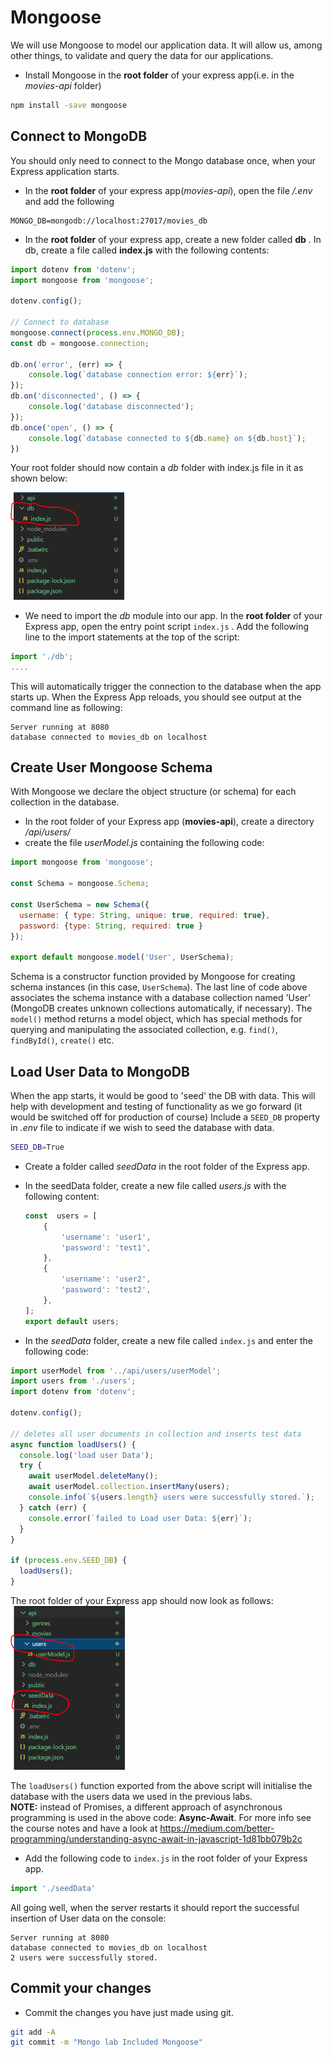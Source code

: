 # Mongoose

We will use Mongoose to model our application data. It will allow us, among other things, to  validate and query the data for our applications.

+ Install Mongoose in the **root folder** of your express app(i.e. in the *movies-api* folder) 

```bash
npm install -save mongoose
```

## Connect to MongoDB

You should only need to connect to the Mongo database once, when your Express application starts.

- In the **root folder** of your express app(*movies-api*), open the file */.env* and add the following

```
MONGO_DB=mongodb://localhost:27017/movies_db
```


+ In the **root folder** of your express app, create a new folder called **db** . In db, create a file called **index.js** with the following contents:

```javascript
import dotenv from 'dotenv';
import mongoose from 'mongoose';

dotenv.config();

// Connect to database
mongoose.connect(process.env.MONGO_DB);
const db = mongoose.connection;

db.on('error', (err) => {
    console.log(`database connection error: ${err}`);
});
db.on('disconnected', () => {
    console.log('database disconnected');
});
db.once('open', () => {
    console.log(`database connected to ${db.name} on ${db.host}`);
})
```

Your root folder should now contain a *db* folder with index.js file in it as shown below:

<img src="./img/image-20211112135225016.png" alt="image-20211112135225016" style="zoom:50%;" />

+ We need to import the *db* module into our app. In the **root folder** of your Express app, open the entry point script ``index.js`` . Add the following line to the import statements at the top of the script:

~~~javascript
import './db';
....
~~~

This will automatically trigger the connection to the database when the app starts up. 
When the Express App reloads, you should see output at the command line as following:

```text
Server running at 8080
database connected to movies_db on localhost

```



## Create User Mongoose Schema

With Mongoose we declare the object structure (or schema) for each collection in the database. 

+ In the root folder of your Express app (**movies-api**), create a directory */api/users/* 
+ create the file *userModel.js* containing the following code:

```javascript
import mongoose from 'mongoose';

const Schema = mongoose.Schema;

const UserSchema = new Schema({
  username: { type: String, unique: true, required: true},
  password: {type: String, required: true }
});

export default mongoose.model('User', UserSchema);
```

Schema is a constructor function provided by Mongoose for creating schema instances (in this case, ``UserSchema``). The last line of code above associates the schema instance with a database collection named 'User' (MongoDB creates unknown collections automatically, if necessary). The ``model()`` method returns a model object, which has special methods for querying and manipulating the associated collection, e.g. ``find()``, ``findById()``, ``create()`` etc.

## Load User Data to MongoDB

When the app starts, it would be good to 'seed' the DB with data. This will help with development and testing of functionality as we go forward (it would be switched off for production of course) 
Include a ``SEED_DB`` property in *.env* file to indicate if we wish to seed the database with data. 

```bash
SEED_DB=True
```

+ Create a folder called *seedData* in the root folder of the Express app.

+ In the seedData folder, create a new file called *users.js* with the following content:

  ~~~javascript
  const  users = [
      {
          'username': 'user1',
          'password': 'test1',
      },
      {
          'username': 'user2',
          'password': 'test2',
      },
  ];
  export default users;
  ~~~

  

+ In the *seedData* folder, create a new file called ``index.js``  and enter the following code:

```javascript
import userModel from '../api/users/userModel';
import users from './users';
import dotenv from 'dotenv';

dotenv.config();

// deletes all user documents in collection and inserts test data
async function loadUsers() {
  console.log('load user Data');
  try {
    await userModel.deleteMany();
    await userModel.collection.insertMany(users);
    console.info(`${users.length} users were successfully stored.`);
  } catch (err) {
    console.error(`failed to Load user Data: ${err}`);
  }
}

if (process.env.SEED_DB) {
  loadUsers();
}
```



The root folder of your Express app should now look as follows:
<img src="./img/image-20211112141601383.png" alt="image-20211112141601383" style="zoom:50%;" />

The ``loadUsers()`` function exported from the above script will initialise the database with the users data we used in the previous labs.  
**NOTE:** instead of Promises, a different approach of asynchronous programming is used in the above code: **Async-Await**. For more info see the course notes and have a look at <a href="https://medium.com/better-programming/understanding-async-await-in-javascript-1d81bb079b2c" target="_blank">https://medium.com/better-programming/understanding-async-await-in-javascript-1d81bb079b2c</a>

+ Add the following code to ``index.js`` in the root folder of your Express app.

```javascript
import './seedData'

```

All going well, when the server restarts it should report the successful insertion of User data on the console: 

```text
Server running at 8080
database connected to movies_db on localhost
2 users were successfully stored.
```

## Commit your changes

- Commit the changes you have just made using git.

~~~bash
git add -A
git commit -m "Mongo lab Included Mongoose"
~~~
